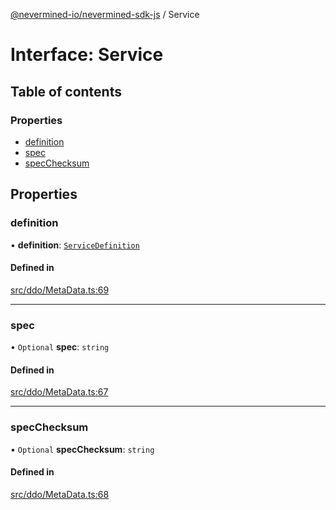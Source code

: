[@nevermined-io/nevermined-sdk-js](../code-reference.md) / Service

# Interface: Service

## Table of contents

### Properties

- [definition](Service.md#definition)
- [spec](Service.md#spec)
- [specChecksum](Service.md#specchecksum)

## Properties

### definition

• **definition**: [`ServiceDefinition`](ServiceDefinition.md)

#### Defined in

[src/ddo/MetaData.ts:69](https://github.com/nevermined-io/sdk-js/blob/55f88d2/src/ddo/MetaData.ts#L69)

---

### spec

• `Optional` **spec**: `string`

#### Defined in

[src/ddo/MetaData.ts:67](https://github.com/nevermined-io/sdk-js/blob/55f88d2/src/ddo/MetaData.ts#L67)

---

### specChecksum

• `Optional` **specChecksum**: `string`

#### Defined in

[src/ddo/MetaData.ts:68](https://github.com/nevermined-io/sdk-js/blob/55f88d2/src/ddo/MetaData.ts#L68)
